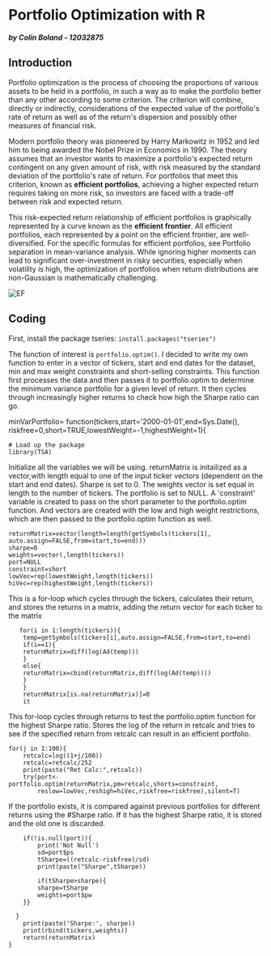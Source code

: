 __Portfolio Optimization with R__ 
===================================
***by Colin Boland - 12032875***

## Introduction

Portfolio optimization is the process of choosing the proportions of various assets to be held in a portfolio, in such a way as to make the portfolio better than any other according to some criterion. The criterion will combine, directly or indirectly, considerations of the expected value of the portfolio's rate of return as well as of the return's dispersion and possibly other measures of financial risk.

Modern portfolio theory was pioneered by Harry Markowitz in 1952 and led him to being awarded the Nobel Prize in Economics in 1990. The theory assumes that an investor wants to maximize a portfolio's expected return contingent on any given amount of risk, with risk measured by the standard deviation of the portfolio's rate of return. For portfolios that meet this criterion, known as **efficient portfolios**, achieving a higher expected return requires taking on more risk, so investors are faced with a trade-off between risk and expected return. 

This risk-expected return relationship of efficient portfolios is graphically represented by a curve known as the **efficient frontier**. All efficient portfolios, each represented by a point on the efficient frontier, are well-diversified. For the specific formulas for efficient portfolios, see Portfolio separation in mean-variance analysis. While ignoring higher moments can lead to significant over-investment in risky securities, especially when volatility is high, the optimization of portfolios when return distributions are non-Gaussian is mathematically challenging.

![EF](https://github.com/ULStats/MA4128Assessment-2018/blob/master/EF.jpg)

## Coding

First, install the package tseries:
``install.packages("tseries")``

The function of interest is `portfolio.optim()`. I decided to write my own function to enter in a vector of tickers, start and end dates for the dataset, min and max weight constraints and short-selling constraints. This function first processes the data and then passes it to portfolio.optim to determine the minimum variance portfolio for a given level of return. It then cycles through increasingly higher returns to check how high the Sharpe ratio can go.

minVarPortfolio= function(tickers,start='2000-01-01',end=Sys.Date(),
riskfree=0,short=TRUE,lowestWeight=-1,highestWeight=1){

```
# Load up the package
library(TSA)
```
Initialize all the variables we will be using. returnMatrix is initailized as a vector,with length equal to one of the input ticker vectors (dependent on the start and end dates). Sharpe is set to 0. The weights vector is set equal in length to the number of tickers. The portfolio is set to NULL. A 'constraint' variable is created to pass on the short parameter to the portfolio.optim function. And vectors are created with the low and high weight restrictions, which are then passed to the portfolio.optim function as well. 


```
returnMatrix=vector(length=length(getSymbols(tickers[1],
auto.assign=FALSE,from=start,to=end)))
sharpe=0
weights=vector(,length(tickers))
port=NULL
constraint=short
lowVec=rep(lowestWeight,length(tickers))
hiVec=rep(highestWeight,length(tickers))
```

This is a for-loop which cycles through the tickers, calculates their return, and stores the returns in a matrix, adding the return vector for each ticker to the matrix

```
   for(i in 1:length(tickers)){
	temp=getSymbols(tickers[i],auto.assign=FALSE,from=start,to=end)
	if(i==1){
	returnMatrix=diff(log(Ad(temp)))
	}
	else{
	returnMatrix=cbind(returnMatrix,diff(log(Ad(temp))))
	}
    }
    returnMatrix[is.na(returnMatrix)]=0
    it
```

This for-loop cycles through returns to test the portfolio.optim function for the highest Sharpe ratio. Stores the log of the return in retcalc and tries to see if the specified return from retcalc can result in an efficient portfolio.
 

```
for(j in 1:100){
	retcalc=log((1+j/100))
	retcalc=retcalc/252
	print(paste("Ret Calc:",retcalc))
	try(port<-portfolio.optim(returnMatrix,pm=retcalc,shorts=constraint,
		reslow=lowVec,reshigh=hiVec,riskfree=riskfree),silent=T)
```
If the portfolio exists, it is compared against previous portfolios for different returns using the #Sharpe ratio. If it has the highest Sharpe ratio, it is stored and the old one is discarded.
```
	if(!is.null(port)){
        print('Not Null')
        sd=port$ps
        tSharpe=((retcalc-riskfree)/sd)
        print(paste("Sharpe",tSharpe))

        if(tSharpe>sharpe){
	    sharpe=tSharpe
	    weights=port$pw
	}}

  }
    print(paste('Sharpe:', sharpe))
    print(rbind(tickers,weights))
    return(returnMatrix)
}
```
